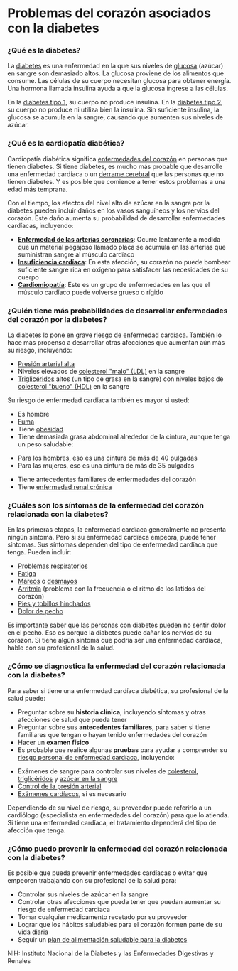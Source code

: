 Problemas del corazón asociados con la diabetes
===============================================


### ¿Qué es la diabetes?


La [diabetes](https://medlineplus.gov/spanish/diabetes.html) es una enfermedad en la que sus niveles de [glucosa](https://medlineplus.gov/spanish/bloodglucose.html) (azúcar) en sangre son demasiado altos. La glucosa proviene de los alimentos que consume. Las células de su cuerpo necesitan glucosa para obtener energía. Una hormona llamada insulina ayuda a que la glucosa ingrese a las células.


En la [diabetes tipo 1](https://medlineplus.gov/spanish/diabetestype1.html), su cuerpo no produce insulina. En la [diabetes tipo 2](https://medlineplus.gov/spanish/diabetestype2.html), su cuerpo no produce ni utiliza bien la insulina. Sin suficiente insulina, la glucosa se acumula en la sangre, causando que aumenten sus niveles de azúcar.


### ¿Qué es la cardiopatía diabética?


Cardiopatía diabética significa [enfermedades del corazón](https://medlineplus.gov/spanish/heartdiseases.html) en personas que tienen diabetes. Si tiene diabetes, es mucho más probable que desarrolle una enfermedad cardíaca o un [derrame cerebral](https://medlineplus.gov/spanish/stroke.html) que las personas que no tienen diabetes. Y es posible que comience a tener estos problemas a una edad más temprana.


Con el tiempo, los efectos del nivel alto de azúcar en la sangre por la diabetes pueden incluir daños en los vasos sanguíneos y los nervios del corazón. Este daño aumenta su probabilidad de desarrollar enfermedades cardíacas, incluyendo:


* **[Enfermedad de las arterias coronarias](https://medlineplus.gov/spanish/coronaryarterydisease.html)**: Ocurre lentamente a medida que un material pegajoso llamado placa se acumula en las arterias que suministran sangre al músculo cardíaco
* **[Insuficiencia cardíaca](https://medlineplus.gov/spanish/heartfailure.html)**: En esta afección, su corazón no puede bombear suficiente sangre rica en oxígeno para satisfacer las necesidades de su cuerpo
* **[Cardiomiopatía](https://medlineplus.gov/spanish/cardiomyopathy.html)**: Este es un grupo de enfermedades en las que el músculo cardíaco puede volverse grueso o rígido


### ¿Quién tiene más probabilidades de desarrollar enfermedades del corazón por la diabetes?


La diabetes lo pone en grave riesgo de enfermedad cardíaca. También lo hace más propenso a desarrollar otras afecciones que aumentan aún más su riesgo, incluyendo:


* [Presión arterial alta](https://medlineplus.gov/spanish/highbloodpressure.html)
* Niveles elevados de [colesterol "malo" (LDL)](ldlthebadcholesterol.html) en la sangre
* [Triglicéridos](https://medlineplus.gov/spanish/triglycerides.html) altos (un tipo de grasa en la sangre) con niveles bajos de [colesterol "bueno" (HDL)](hdlthegoodcholesterol.html) en la sangre


Su riesgo de enfermedad cardíaca también es mayor si usted:


* Es hombre
* [Fuma](https://medlineplus.gov/spanish/smoking.html)
* Tiene [obesidad](https://medlineplus.gov/spanish/obesity.html)
* Tiene demasiada grasa abdominal alrededor de la cintura, aunque tenga un peso saludable:
+ Para los hombres, eso es una cintura de más de 40 pulgadas
+ Para las mujeres, eso es una cintura de más de 35 pulgadas

* Tiene antecedentes familiares de enfermedades del corazón
* Tiene [enfermedad renal crónica](https://medlineplus.gov/spanish/chronickidneydisease.html)


### ¿Cuáles son los síntomas de la enfermedad del corazón relacionada con la diabetes?


En las primeras etapas, la enfermedad cardíaca generalmente no presenta ningún síntoma. Pero si su enfermedad cardíaca empeora, puede tener síntomas. Sus síntomas dependen del tipo de enfermedad cardíaca que tenga. Pueden incluir:


* [Problemas respiratorios](https://medlineplus.gov/spanish/breathingproblems.html)
* [Fatiga](https://medlineplus.gov/spanish/fatigue.html)
* [Mareos](https://medlineplus.gov/spanish/dizzinessandvertigo.html) o [desmayos](https://medlineplus.gov/spanish/fainting.html)
* [Arritmia](https://medlineplus.gov/spanish/arrhythmia.html) (problema con la frecuencia o el ritmo de los latidos del corazón)
* [Pies y tobillos hinchados](https://medlineplus.gov/spanish/edema.html)
* [Dolor de pecho](https://medlineplus.gov/spanish/chestpain.html)


Es importante saber que las personas con diabetes pueden no sentir dolor en el pecho. Eso es porque la diabetes puede dañar los nervios de su corazón. Si tiene algún síntoma que podría ser una enfermedad cardíaca, hable con su profesional de la salud.


### ¿Cómo se diagnostica la enfermedad del corazón relacionada con la diabetes?


Para saber si tiene una enfermedad cardíaca diabética, su profesional de la salud puede:


* Preguntar sobre su **historia clínica**, incluyendo síntomas y otras afecciones de salud que pueda tener
* Preguntar sobre sus **antecedentes familiares**, para saber si tiene familiares que tengan o hayan tenido enfermedades del corazón
* Hacer un **examen físico**
* Es probable que realice algunas **pruebas** para ayudar a comprender su [riesgo personal de enfermedad cardíaca](https://medlineplus.gov/spanish/pruebas-de-laboratorio/evaluacion-del-riesgo-de-enfermedad-cardiaca/), incluyendo:
+ Exámenes de sangre para controlar sus niveles de [colesterol](https://medlineplus.gov/spanish/pruebas-de-laboratorio/niveles-de-colesterol/), [triglicéridos](https://medlineplus.gov/spanish/pruebas-de-laboratorio/prueba-de-trigliceridos/)  y [azúcar en la sangre](https://medlineplus.gov/spanish/pruebas-de-laboratorio/prueba-de-glucosa-en-la-sangre/)
+ [Control de la presión arterial](https://medlineplus.gov/spanish/pruebas-de-laboratorio/medicion-de-la-presion-arterial/)
+ [Exámenes cardíacos](https://medlineplus.gov/spanish/hearthealthtests.html), si es necesario


Dependiendo de su nivel de riesgo, su proveedor puede referirlo a un cardiólogo (especialista en enfermedades del corazón) para que lo atienda. Si tiene una enfermedad cardíaca, el tratamiento dependerá del tipo de afección que tenga.


### ¿Cómo puedo prevenir la enfermedad del corazón relacionada con la diabetes?


Es posible que pueda prevenir enfermedades cardíacas o evitar que empeoren trabajando con su profesional de la salud para:


* Controlar sus niveles de azúcar en la sangre
* Controlar otras afecciones que pueda tener que puedan aumentar su riesgo de enfermedad cardíaca
* Tomar cualquier medicamento recetado por su proveedor
* Lograr que los hábitos saludables para el corazón formen parte de su vida diaria
* Seguir un [plan de alimentación saludable para la diabetes](https://medlineplus.gov/spanish/diabeticdiet.html)


NIH: Instituto Nacional de la Diabetes y las Enfermedades Digestivas y Renales 

